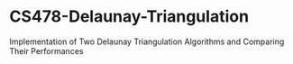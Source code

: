 # CS478-Delaunay-Triangulation
Implementation of Two Delaunay Triangulation Algorithms and Comparing Their Performances
